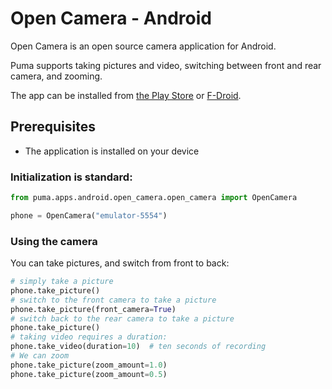 # Open Camera - Android

Open Camera is an open source camera application for Android.

Puma supports taking pictures and video, switching between front and rear camera, and zooming.

The app can be installed from [the Play Store](https://play.google.com/store/apps/details?id=net.sourceforge.opencamera)
or [F-Droid](https://f-droid.org/packages/net.sourceforge.opencamera/).

## Prerequisites

- The application is installed on your device

### Initialization is standard:

```python
from puma.apps.android.open_camera.open_camera import OpenCamera

phone = OpenCamera("emulator-5554")
```

### Using the camera

You can take pictures, and switch from front to back:

```python
# simply take a picture
phone.take_picture()
# switch to the front camera to take a picture
phone.take_picture(front_camera=True)
# switch back to the rear camera to take a picture
phone.take_picture()
# taking video requires a duration:
phone.take_video(duration=10)  # ten seconds of recording
# We can zoom
phone.take_picture(zoom_amount=1.0)
phone.take_picture(zoom_amount=0.5)
```